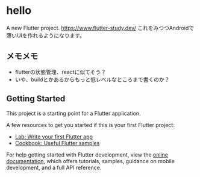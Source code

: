 # hello

A new Flutter project.
<https://www.flutter-study.dev/> これをみつつAndroidで薄いUIを作れるようになります。

## メモメモ

- flutterの状態管理、reactに似てそう？
- いや、buildとかあるからもっと低レベルなところまで書くのか？

## Getting Started

This project is a starting point for a Flutter application.

A few resources to get you started if this is your first Flutter project:

- [Lab: Write your first Flutter app](https://docs.flutter.dev/get-started/codelab)
- [Cookbook: Useful Flutter samples](https://docs.flutter.dev/cookbook)

For help getting started with Flutter development, view the
[online documentation](https://docs.flutter.dev/), which offers tutorials,
samples, guidance on mobile development, and a full API reference.
